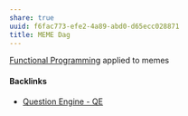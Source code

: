 ```yaml
---
share: true
uuid: f6fac773-efe2-4a89-abd0-d65ecc028871
title: MEME Dag
---
```

[Functional Programming](../2b0bbe87-d9dc-4f14-82bd-a2b428fc5866) applied to memes

#### Backlinks

* [Question Engine - QE](/cc5cc49d-f554-4f29-b31a-b8789688e6a3)